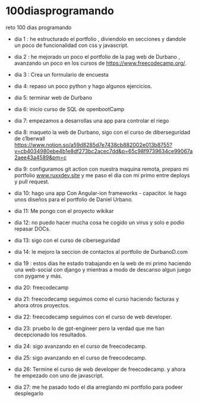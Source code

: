 # 100diasprogramando

reto 100 dias programando


- dia 1 : he estructurado el portfolio , diviendolo en secciones y dandole un poco de funcionalidad con css y javascript.

- dia 2 : he mejorado un poco el portfolio de la pag web de Durbano , avanzando un poco en los cursos de https://www.freecodecamp.org/.

- dia 3 : Crea un formulario de encuesta

- dia 4: repaso un poco python y hago algunos ejercicios.

- dia 5: terminar web de Durbano

- dia 6: inicio curso de SQL de openbootCamp

- dia 7: empezamos a desarrollas una app para controlar el riego

- dia 8: maqueto la web de Durbano, sigo con el curso de diberseguridad de c1berwall https://www.notion.so/a59d8285d7e7438cb882002e013b8755?v=cb4034980ebe4b1e8df273bc2acec7dd&p=65c98f9739634ce99067a2aee43a4589&pm=c

- dia 9: configuramos git action con nuestra maquina remota, preparo mi portfolio www.ruxxdev.site y me paso el dia con mi primo entre deploys y pull request.

- dia 10: hago una app Con Angular-ion frameworks - capacitor.  le hago unos diseños para el portfolio de Daniel Urbano.

- dia 11: Me pongo con el proyecto wikikar
  
- dia 12: no puedo hacer mucha cosa he cogido un virus y solo e podio repasar DOCs.

- dia 13: sigo con el curso de ciberseguridad
  
- dia 14: le mejoro la seccion de contactos al portfolio de DurbanoD.com

- dia 19 : estos días he estado trabajando en la web de mi primo haciendo una web-social con django y mientras a modo de descanso algun juego con pygame y más.

- dia 20: freecodecamp

- dia 21: freecodecamp seguimos como el curso haciendo facturas y ahora otros proyectos.

- dia 22: freecodecamp seguimos con el curso de web developer.

- dia 23: pruebo lo de gpt-engineer pero la verdad que me han decepcionado los resultados.

- dia 24: sigo avanzando en el curso de freecodecamp.

- dia 25: sigo avanzando en el curso de freecodecamp.

- dia 26: Termine el curso de web developer de freecodecamp. y ahora he empezado con uno de javascript.

- dia 27: me he pasado todo el dia arreglando mi portfolio para podeer desplegarlo
